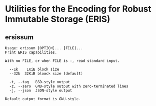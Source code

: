 # Utilities for the Encoding for Robust Immutable Storage (ERIS)

## ersissum

```
Usage: erissum [OPTION]... [FILE]...
Print ERIS capabilities.

With no FILE, or when FILE is -, read standard input.

  --1k    1KiB block size
  --32k  32KiB bloock size (default)

  -t, --tag   BSD-style output
  -z, --zero  GNU-style output with zero-terminated lines
  -j, --json  JSON-style output

Default output format is GNU-style.

```
